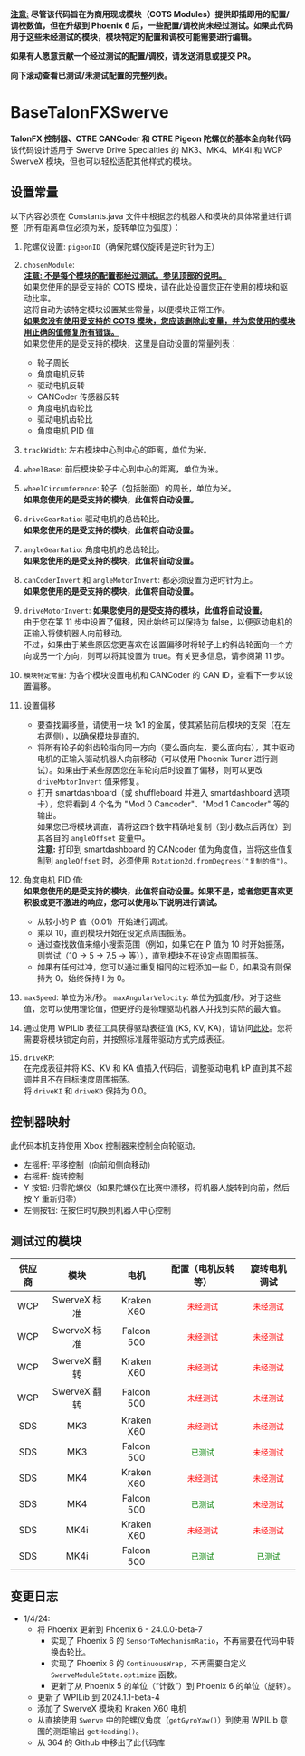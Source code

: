 **<ins>注意:</ins> 尽管该代码旨在为商用现成模块（COTS Modules）提供即插即用的配置/调校数值，但在升级到 Phoenix 6 后，一些配置/调校尚未经过测试。如果此代码用于这些未经测试的模块，模块特定的配置和调校可能需要进行编辑。**

**如果有人愿意贡献一个经过测试的配置/调校，请发送消息或提交 PR。**

**向下滚动查看已测试/未测试配置的完整列表。**

# BaseTalonFXSwerve </br>

**TalonFX 控制器、CTRE CANCoder 和 CTRE Pigeon 陀螺仪的基本全向轮代码** </br>
该代码设计适用于 Swerve Drive Specialties 的 MK3、MK4、MK4i 和 WCP SwerveX 模块，但也可以轻松适配其他样式的模块。</br>

**设置常量**
----
以下内容必须在 Constants.java 文件中根据您的机器人和模块的具体常量进行调整（所有距离单位必须为米，旋转单位为弧度）：</br>

1. 陀螺仪设置: ```pigeonID```（确保陀螺仪旋转是逆时针为正）
2. ```chosenModule```: 
<br><b><ins>注意: 不是每个模块的配置都经过测试。参见顶部的说明。</b></ins>
<br>如果您使用的是受支持的 COTS 模块，请在此处设置您正在使用的模块和驱动比率。
<br>这将自动为该特定模块设置某些常量，以便模块正常工作。
<br><b><ins>如果您没有使用受支持的 COTS 模块，您应该删除此变量，并为您使用的模块用正确的值修复所有错误。</b></ins>
<br> 如果您使用的是受支持的模块，这里是自动设置的常量列表：
    * 轮子周长
    * 角度电机反转
    * 驱动电机反转
    * CANCoder 传感器反转
    * 角度电机齿轮比
    * 驱动电机齿轮比
    * 角度电机 PID 值
    
3. ```trackWidth```: 左右模块中心到中心的距离，单位为米。
4. ```wheelBase```: 前后模块轮子中心到中心的距离，单位为米。
5. ```wheelCircumference```: 轮子（包括胎面）的周长，单位为米。<br><b>如果您使用的是受支持的模块，此值将自动设置。</b>
6. ```driveGearRatio```: 驱动电机的总齿轮比。<br><b>如果您使用的是受支持的模块，此值将自动设置。</b>
7. ```angleGearRatio```: 角度电机的总齿轮比。<br><b>如果您使用的是受支持的模块，此值将自动设置。</b>
8. ```canCoderInvert``` 和 ```angleMotorInvert```: 都必须设置为逆时针为正。<br><b>如果您使用的是受支持的模块，此值将自动设置。</b>
9. ```driveMotorInvert```: <b>如果您使用的是受支持的模块，此值将自动设置。</b>
<br>由于您在第 11 步中设置了偏移，因此始终可以保持为 false，以便驱动电机的正输入将使机器人向前移动。
<br>不过，如果由于某些原因您更喜欢在设置偏移时将轮子上的斜齿轮面向一个方向或另一个方向，则可以将其设置为 true。有关更多信息，请参阅第 11 步。

10. ```模块特定常量```: 为各个模块设置电机和 CANCoder 的 CAN ID，查看下一步以设置偏移。
11. 设置偏移
    * 要查找偏移量，请使用一块 1x1 的金属，使其紧贴前后模块的支架（在左右两侧），以确保模块是直的。
    * 将所有轮子的斜齿轮指向同一方向（要么面向左，要么面向右），其中驱动电机的正输入驱动机器人向前移动（可以使用 Phoenix Tuner 进行测试）。如果由于某些原因您在车轮向后时设置了偏移，则可以更改 ```driveMotorInvert``` 值来修复。
    * 打开 smartdashboard（或 shuffleboard 并进入 smartdashboard 选项卡），您将看到 4 个名为 "Mod 0 Cancoder"、"Mod 1 Cancoder" 等的输出。
    <br>如果您已将模块调直，请将这四个数字精确地复制（到小数点后两位）到其各自的 ```angleOffset``` 变量中。
    <br><b>注意:</b> 打印到 smartdashboard 的 CANcoder 值为角度值，当将这些值复制到 ```angleOffset``` 时，必须使用 ```Rotation2d.fromDegrees("复制的值")```。

12. 角度电机 PID 值: <br><b>如果您使用的是受支持的模块，此值将自动设置。如果不是，或者您更喜欢更积极或更不激进的响应，您可以使用以下说明进行调试。</b> 
    * 从较小的 P 值（0.01）开始进行调试。
    * 乘以 10，直到模块开始在设定点周围振荡。
    * 通过查找数值来缩小搜索范围（例如，如果它在 P 值为 10 时开始振荡，则尝试（10 -> 5 -> 7.5 -> 等）），直到模块不在设定点周围振荡。
    * 如果有任何过冲，您可以通过重复相同的过程添加一些 D，如果没有则保持为 0。始终保持 I 为 0。

13. ```maxSpeed```: 单位为米/秒。 ```maxAngularVelocity```: 单位为弧度/秒。对于这些值，您可以使用理论值，但更好的是物理驱动机器人并找到实际的最大值。

14. 通过使用 WPILib 表征工具获得驱动表征值 (KS, KV, KA)，请访问[此处](https://docs.wpilib.org/en/stable/docs/software/wpilib-tools/robot-characterization/introduction.html)。您将需要将模块锁定向前，并按照标准履带驱动方式完成表征。
15. ```driveKP```: 
<br>在完成表征并将 KS、KV 和 KA 值插入代码后，调整驱动电机 kP 直到其不超调并且不在目标速度周围振荡。
<br>将 ```driveKI``` 和 ```driveKD``` 保持为 0.0。

**控制器映射**
----
此代码本机支持使用 Xbox 控制器来控制全向轮驱动。</br>
* 左摇杆: 平移控制（向前和侧向移动）
* 右摇杆: 旋转控制</br>
* Y 按钮: 归零陀螺仪（如果陀螺仪在比赛中漂移，将机器人旋转到向前，然后按 Y 重新归零）
* 左侧按钮: 在按住时切换到机器人中心控制

**测试过的模块**
----
| 供应商 | 模块 | 电机 | 配置（电机反转等） | 旋转电机调试 |
| :-------------: | :-------------: | :-------------: | :-------------: | :-------------: |
| WCP | SwerveX 标准  | Kraken X60 | <code style="color : red">未经测试</code> | <code style="color : red">未经测试</code> |
| WCP | SwerveX 标准  | Falcon 500 | <code style="color : red">未经测试</code> | <code style="color : red">未经测试</code> |
| WCP | SwerveX 翻转 | Kraken X60 | <code style="color : red">未经测试</code> | <code style="color : red">未经测试</code> |
| WCP | SwerveX 翻转 | Falcon 500 | <code style="color : red">未经测试</code> | <code style="color : red">未经测试</code> |
| SDS | MK3 | Kraken X60 | <code style="color : red">未经测试</code> | <code style="color : red">未经测试</code> |
| SDS | MK3 | Falcon 500 | <code style="color : green">已测试</code> | <code style="color : red">未经测试</code> |
| SDS | MK4 | Kraken X60 | <code style="color : red">未经测试</code> | <code style="color : red">未经测试</code> |
| SDS | MK4 | Falcon 500 | <code style="color : green">已测试</code> | <code style="color : red">未经测试</code> |
| SDS | MK4i | Kraken X60 | <code style="color : red">未经测试</code> | <code style="color : red">未经测试</code> |
| SDS | MK4i | Falcon 500 | <code style="color : green">已测试</code> | <code style="color : green">已测试</code> |


**变更日志**
---
* 1/4/24: 
    * 将 Phoenix 更新到 Phoenix 6 - 24.0.0-beta-7
        * 实现了 Phoenix 6 的 `SensorToMechanismRatio`，不再需要在代码中转换齿轮比。
        * 实现了 Phoenix 6 的 `ContinuousWrap`，不再需要自定义 `SwerveModuleState.optimize` 函数。
        * 更新了从 Phoenix 5 的单位（“计数”）到 Phoenix 6 的单位（旋转）。
    * 更新了 WPILib 到 2024.1.1-beta-4
    * 添加了 SwerveX 模块和 Kraken X60 电机
    * 从直接使用 `Swerve` 中的陀螺仪角度（`getGyroYaw()`）到使用 WPILib 意图的测距输出 `getHeading()`。
    * 从 364 的 Github 中移出了此代码库
